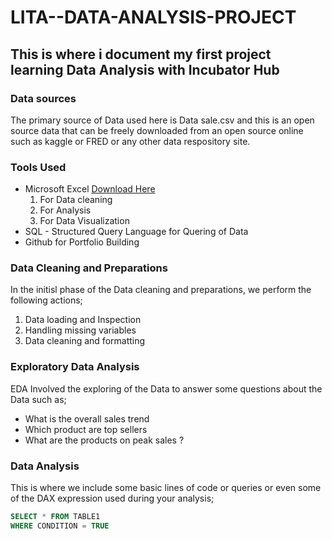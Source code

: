 # LITA--DATA-ANALYSIS-PROJECT

## This is where i document my first project learning Data Analysis with Incubator Hub

### Data sources
The primary source of Data used here is Data sale.csv and this is an open source                                                                                                           data that can be freely downloaded from an open source online such as                                                                                                                        kaggle or FRED or any other data respository site.

### Tools Used
- Microsoft Excel [Download Here](https://www.microsoft.com)
    1. For Data cleaning
    2. For Analysis
    3. For Data Visualization 
- SQL - Structured Query Language for Quering of Data
- Github for Portfolio Building

### Data Cleaning and Preparations
In the initisl phase of the Data cleaning and preparations, we perform the following actions;
1. Data loading and Inspection
2. Handling missing variables
3. Data cleaning and formatting

### Exploratory Data Analysis
EDA Involved the exploring of the Data to answer some questions about the Data such as;
- What is the overall sales trend
- Which product are top sellers
- What are the products on peak sales ?

### Data Analysis
This is where we include some basic lines of code or queries or even some of the DAX
expression used during your analysis;

``` SQL
SELECT * FROM TABLE1
WHERE CONDITION = TRUE
```
   
